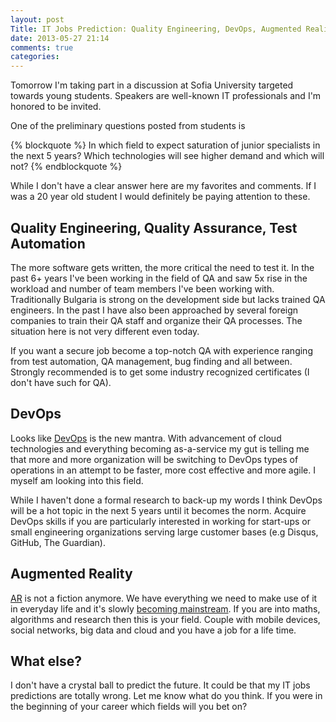 ```yaml
---
layout: post
Title: IT Jobs Prediction: Quality Engineering, DevOps, Augmented Reality
date: 2013-05-27 21:14
comments: true
categories: 
---
```


Tomorrow I'm taking part in a discussion at Sofia University targeted towards
young students. Speakers are well-known IT professionals and I'm honored to be invited.

One of the preliminary questions posted from students is

{% blockquote %}
In which field to expect saturation of junior specialists in the next 5 years?
Which technologies will see higher demand and which will not?
{% endblockquote %}

While I don't have a clear answer here are my favorites and comments. If I was a 20 year old
student I would definitely be paying attention to these. 

Quality Engineering, Quality Assurance, Test Automation
--------------------------------------------------------

The more software gets written, the more critical the need to test it.
In the past 6+ years I've been working in the field of QA and saw 5x rise in
the workload and number of team members I've been working with. Traditionally
Bulgaria is strong on the development side but lacks trained QA engineers.
In the past I have also been approached by several foreign companies to train
their QA staff and organize their QA processes. The situation here is not very
different even today. 

If you want a secure job become a top-notch QA with experience ranging from
test automation, QA management, bug finding and all between. Strongly recommended
is to get some industry recognized certificates (I don't have such for QA). 

DevOps
------

Looks like [DevOps](http://en.wikipedia.org/wiki/DevOps) is the new mantra.
With advancement of cloud technologies and everything becoming as-a-service
my gut is telling me that more and more organization will be switching to DevOps
types of operations in an attempt to be faster, more cost effective and more agile.
I myself am looking into this field. 

While I haven't done a formal research to back-up my words I think DevOps will be
a hot topic in the next 5 years until it becomes the norm. Acquire DevOps skills
if you are particularly interested in working for start-ups or small engineering
organizations serving large customer bases (e.g Disqus, GitHub, The Guardian).

Augmented Reality
------------------

[AR](http://en.wikipedia.org/wiki/Augmented_reality) is not a fiction anymore. 
We have everything we need to make use of it in everyday life and it's slowly 
[becoming mainstream](http://en.wikipedia.org/wiki/Google_Glass).
If you are into maths, algorithms and research then this is your field. Couple
with mobile devices, social networks, big data and cloud and you have a job
for a life time. 


What else?
----------

I don't have a crystal ball to predict the future. It could be that my IT jobs
predictions are totally wrong. Let me know what do you think. If you were in the
beginning of your career which fields will you bet on? 


